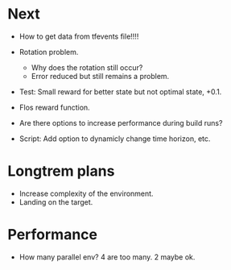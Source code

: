 # Next
* How to get data from tfevents file!!!!
* Rotation problem.
  * Why does the rotation still occur?
  * Error reduced but still remains a problem.

* Test: Small reward for better state but not optimal state, +0.1.
* Flos reward function.
* Are there options to increase performance during build runs?
* Script: Add option to dynamicly change time horizon, etc.

# Longtrem plans
* Increase complexity of the environment.
* Landing on the target.

# Performance
* How many parallel env? 4 are too many. 2 maybe ok.